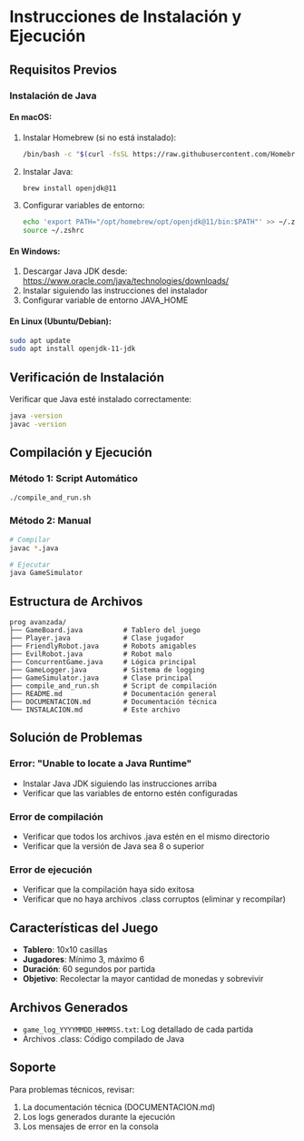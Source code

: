 # Instrucciones de Instalación y Ejecución

## Requisitos Previos

### Instalación de Java

#### En macOS:
1. Instalar Homebrew (si no está instalado):
   ```bash
   /bin/bash -c "$(curl -fsSL https://raw.githubusercontent.com/Homebrew/install/HEAD/install.sh)"
   ```

2. Instalar Java:
   ```bash
   brew install openjdk@11
   ```

3. Configurar variables de entorno:
   ```bash
   echo 'export PATH="/opt/homebrew/opt/openjdk@11/bin:$PATH"' >> ~/.zshrc
   source ~/.zshrc
   ```

#### En Windows:
1. Descargar Java JDK desde: https://www.oracle.com/java/technologies/downloads/
2. Instalar siguiendo las instrucciones del instalador
3. Configurar variable de entorno JAVA_HOME

#### En Linux (Ubuntu/Debian):
```bash
sudo apt update
sudo apt install openjdk-11-jdk
```

## Verificación de Instalación

Verificar que Java esté instalado correctamente:
```bash
java -version
javac -version
```

## Compilación y Ejecución

### Método 1: Script Automático
```bash
./compile_and_run.sh
```

### Método 2: Manual
```bash
# Compilar
javac *.java

# Ejecutar
java GameSimulator
```

## Estructura de Archivos

```
prog avanzada/
├── GameBoard.java          # Tablero del juego
├── Player.java             # Clase jugador
├── FriendlyRobot.java      # Robots amigables
├── EvilRobot.java          # Robot malo
├── ConcurrentGame.java     # Lógica principal
├── GameLogger.java         # Sistema de logging
├── GameSimulator.java      # Clase principal
├── compile_and_run.sh      # Script de compilación
├── README.md               # Documentación general
├── DOCUMENTACION.md        # Documentación técnica
└── INSTALACION.md          # Este archivo
```

## Solución de Problemas

### Error: "Unable to locate a Java Runtime"
- Instalar Java JDK siguiendo las instrucciones arriba
- Verificar que las variables de entorno estén configuradas

### Error de compilación
- Verificar que todos los archivos .java estén en el mismo directorio
- Verificar que la versión de Java sea 8 o superior

### Error de ejecución
- Verificar que la compilación haya sido exitosa
- Verificar que no haya archivos .class corruptos (eliminar y recompilar)

## Características del Juego

- **Tablero**: 10x10 casillas
- **Jugadores**: Mínimo 3, máximo 6
- **Duración**: 60 segundos por partida
- **Objetivo**: Recolectar la mayor cantidad de monedas y sobrevivir

## Archivos Generados

- `game_log_YYYYMMDD_HHMMSS.txt`: Log detallado de cada partida
- Archivos .class: Código compilado de Java

## Soporte

Para problemas técnicos, revisar:
1. La documentación técnica (DOCUMENTACION.md)
2. Los logs generados durante la ejecución
3. Los mensajes de error en la consola
